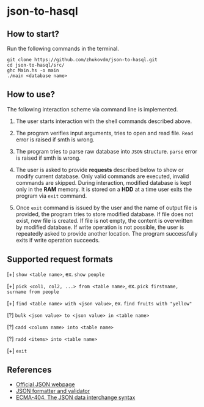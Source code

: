 # json-to-hasql

## How to start?

Run the following commands in the terminal.

```console
git clone https://github.com/zhukovdm/json-to-hasql.git
cd json-to-hasql/src/
ghc Main.hs -o main
./main <database name>
```

## How to use?

The following interaction scheme via command line is implemented.

1.  The user starts interaction with the shell commands described above.

2.  The program verifies input arguments, tries to open and read file.
    `Read` error is raised if smth is wrong.

3.  The program tries to parse raw database into `JSON` structure. `parse`
    error is raised if smth is wrong.

4.  The user is asked to provide **requests** described below to show
    or modify current database. Only valid commands are executed, invalid
    commands are skipped. During interaction, modified database is kept only
    in the **RAM** memory. It is stored on a **HDD** at a time user exits
    the program via `exit` command.

5.  Once `exit` command is issued by the user and the name of output file is
    provided, the program tries to store modified database. If file does not
    exist, new file is created. If file is not empty, the content is
    overwritten by modified database. If write operation is not possible,
    the user is repeatedly asked to provide another location. The program
    successfully exits if write operation succeeds.

## Supported request formats

[+] `show <table name>`, ex. `show people`

[+] `pick <col1, col2, ...> from <table name>`, ex. `pick firstname, surname from people`

[+] `find <table name> with <json value>`, ex. `find fruits with "yellow"`

[?] `bulk <json value> to <json value> in <table name>`

[?] `cadd <column name> into <table name>`

[?] `radd <items> into <table name>`

[+] `exit`

## References

- [Official JSON webpage](https://www.json.org/json-en.html)
- [JSON formatter and validator](https://jsonformatter.curiousconcept.com/#)
- [ECMA-404. The JSON data interchange syntax](https://www.ecma-international.org/publications-and-standards/standards/ecma-404/)
